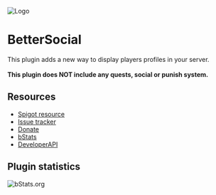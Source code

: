 ![Logo](https://imgur.com/6s0WTUS.png)

# BetterSocial
This plugin adds a new way to display players profiles in your server.\
\
**This plugin does NOT include any quests, social or punish system.**
## Resources
- [Spigot resource](https://www.spigotmc.org/resources/83529/)
- [Issue tracker](https://github.com/AlonsoAliaga/BetterProfiles/issues)
- [Donate](https://paypal.me/AlonsoAliaga)
- [bStats](https://bstats.org/plugin/bukkit/BetterProfiles)
- [DeveloperAPI](https://github.com/AlonsoAliaga/BetterProfiles/wiki/BetterProfilesAPI)

## Plugin statistics
![bStats.org](https://bstats.org/signatures/bukkit/BetterProfiles.svg)

